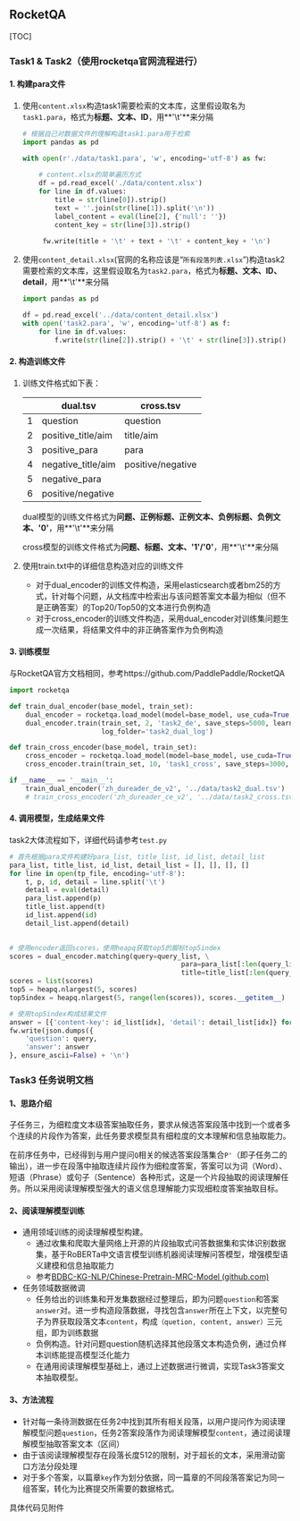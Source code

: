 ## RocketQA

[TOC]

### Task1 & Task2（使用rocketqa官网流程进行）

#### 1. 构建para文件

1. 使用`content.xlsx`构造task1需要检索的文本库，这里假设取名为`task1.para`，格式为**标题、文本、ID**，用**'\t'**来分隔

   ```python
   # 根据自己对数据文件的理解构造task1.para用于检索
   import pandas as pd
   
   with open(r'./data/task1.para', 'w', encoding='utf-8') as fw:
       
       # content.xlsx的简单遍历方式
       df = pd.read_excel('./data/content.xlsx')
       for line in df.values:
           title = str(line[0]).strip()
           text = ''.join(str(line[1]).split('\n'))
           label_content = eval(line[2], {'null': ''})
           content_key = str(line[3]).strip()
           
   		fw.write(title + '\t' + text + '\t' + content_key + '\n')
   ```

2. 使用`content_detail.xlsx`(官网的名称应该是“`所有段落列表.xlsx`”)构造task2需要检索的文本库，这里假设取名为`task2.para`，格式为**标题、文本、ID、detail**，用**'\t'**来分隔

   ```python
   import pandas as pd
   
   df = pd.read_excel('../data/content_detail.xlsx')
   with open('task2.para', 'w', encoding='utf-8') as f:
       for line in df.values:
           f.write(str(line[2]).strip() + '\t' + str(line[3]).strip() + '\t' + str(line[0]).strip() + '\t' + str(line[1]).strip() + '\n')
   ```

#### 2. 构造训练文件

1. 训练文件格式如下表：

   |      | dual.tsv           | cross.tsv         |
   | ---- | ------------------ | ----------------- |
   | 1    | question           | question          |
   | 2    | positive_title/aim | title/aim         |
   | 3    | positive_para      | para              |
   | 4    | negative_title/aim | positive/negative |
   | 5    | negative_para      |                   |
   | 6    | positive/negative  |                   |

   dual模型的训练文件格式为**问题、正例标题、正例文本、负例标题、负例文本、'0'**，用**'\t'**来分隔

   cross模型的训练文件格式为**问题、标题、文本、'1'/'0'**，用**'\t'**来分隔

2. 使用train.txt中的详细信息构造对应的训练文件

   - 对于dual_encoder的训练文件构造，采用elasticsearch或者bm25的方式，针对每个问题，从文档库中检索出与该问题答案文本最为相似（但不是正确答案）的Top20/Top50的文本进行负例构造
   - 对于cross_encoder的训练文件构造，采用dual_encoder对训练集问题生成一次结果，将结果文件中的非正确答案作为负例构造

#### 3. 训练模型

与RocketQA官方文档相同，参考https://github.com/PaddlePaddle/RocketQA

```python
import rocketqa

def train_dual_encoder(base_model, train_set):
    dual_encoder = rocketqa.load_model(model=base_model, use_cuda=True, device_id=0, batch_size=64)
    dual_encoder.train(train_set, 2, 'task2_de', save_steps=5000, learning_rate=1e-5,
                       log_folder='task2_dual_log')

def train_cross_encoder(base_model, train_set):
    cross_encoder = rocketqa.load_model(model=base_model, use_cuda=True, device_id=3, batch_size=64)
    cross_encoder.train(train_set, 10, 'task1_cross', save_steps=3000, learning_rate=3e-5, log_folder='task1_cross_log')

if __name__ == '__main__':
    train_dual_encoder('zh_dureader_de_v2', '../data/task2_dual.tsv')
    # train_cross_encoder('zh_dureader_ce_v2', '../data/task2_cross.tsv')

```

#### 4. 调用模型，生成结果文件

task2大体流程如下，详细代码请参考`test.py`

```python
# 首先根据para文件构建好para_list, title_list, id_list, detail_list
para_list, title_list, id_list, detail_list = [], [], [], []
for line in open(tp_file, encoding='utf-8'):
    t, p, id, detail = line.split('\t')
    detail = eval(detail)
    para_list.append(p)
    title_list.append(t)
    id_list.append(id)
    detail_list.append(detail)

    
# 使用encoder返回scores，使用heapq获取top5的脚标top5index
scores = dual_encoder.matching(query=query_list, \
                                           para=para_list[:len(query_list)], \
                                           title=title_list[:len(query_list)])
scores = list(scores)
top5 = heapq.nlargest(5, scores)
top5index = heapq.nlargest(5, range(len(scores)), scores.__getitem__)

# 使用top5index构成结果文件
answer = [{'content-key': id_list[idx], 'detail': detail_list[idx]} for idx in top5index]
fw.write(json.dumps({
    'question': query,
    'answer': answer
}, ensure_ascii=False) + '\n')
```



### Task3 任务说明文档

#### 1、思路介绍

子任务三，为细粒度文本级答案抽取任务，要求从候选答案段落中找到一个或者多个连续的片段作为答案，此任务要求模型具有细粒度的文本理解和信息抽取能力。

在前序任务中，已经得到与用户提问`Q`相关的候选答案段落集合`P'`（即子任务二的输出），进一步在段落中抽取连续片段作为细粒度答案，答案可以为词（Word）、短语（Phrase）或句子（Sentence）各种形式，这是一个片段抽取的阅读理解任务。所以采用阅读理解模型强大的语义信息理解能力实现细粒度答案抽取目标。

#### 2、阅读理解模型训练

- 通用领域训练的阅读理解模型构建。
  - 通过收集和爬取大量网络上开源的片段抽取式问答数据集和实体识别数据集，基于RoBERTa中文语言模型训练机器阅读理解问答模型，增强模型语义建模和信息抽取能力
  - 参考[BDBC-KG-NLP/Chinese-Pretrain-MRC-Model (github.com)](https://github.com/BDBC-KG-NLP/Chinese-Pretrain-MRC-Model)
- 任务领域数据微调
  - 任务给出的训练集和开发集数据经过整理后，即为问题`question`和答案`answer`对。进一步构造段落数据，寻找包含`answer`所在上下文，以完整句子为界获取段落文本`content`，构成`（quetion, content, answer）`三元组，即为训练数据
  - 负例构造。针对问题question随机选择其他段落文本构造负例，通过负样本训练能提高模型泛化能力
  - 在通用阅读理解模型基础上，通过上述数据进行微调，实现Task3答案文本抽取模型。

#### 3、方法流程

- 针对每一条待测数据在任务2中找到其所有相关段落，以用户提问作为阅读理解模型问题`question`，任务2答案段落作为阅读理解模型`content`，通过阅读理解模型抽取答案文本（区间）
- 由于该阅读理解模型存在段落长度512的限制，对于超长的文本，采用滑动窗口方法分段处理
- 对于多个答案，以篇章`key`作为划分依据，同一篇章的不同段落答案记为同一组答案，转化为比赛提交所需要的数据格式。

具体代码见附件

